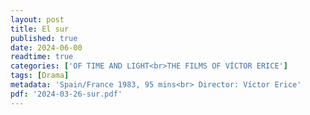 ```yaml
---
layout: post
title: El sur
published: true
date: 2024-06-00
readtime: true
categories: ['OF TIME AND LIGHT<br>THE FILMS OF VÍCTOR ERICE']
tags: [Drama]
metadata: 'Spain/France 1983, 95 mins<br> Director: Víctor Erice'
pdf: '2024-03-26-sur.pdf'
---
```

